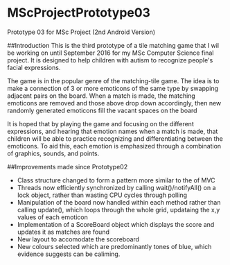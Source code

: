 # MScProjectPrototype03
Prototype 03 for MSc Project (2nd Android Version)

##Introduction
This is the third prototype of a tile matching game that I wil be working on until September 2016 for my 
MSc Computer Science final project. It is designed to help children with autism to recognize people's 
facial expressions.

The game is in the popular genre of the matching-tile game. The idea is to make a connection of 
3 or more emoticons of the same type by swapping adjacent pairs on the board. When a match is made, the 
matching emoticons are removed and those above drop down accordingly, then new randomly generated emoticons
fill the vacant spaces on the board

It is hoped that by playing the game and focusing on the different expressions, and hearing that emotion names
when a match is made, that children will be able to practice recognizing and differentiating between the
emoticons. To aid this, each emotion is emphasized through a combination of graphics, sounds, and points.

##Improvements made since Prototype02
* Class structure changed to form a pattern more similar to the of MVC
* Threads now efficiently synchronized by calling wait()/notifyAll() on a lock object, rather than wasting
CPU cycles through polling
* Manipulation of the board now handled within each method rather than calling update(), which loops through
the whole grid, updataing the x,y values of each emoticon
* Implementation of a ScoreBoard object which displays the score and updates it as matches are found
* New layout to accomodate the scoreboard
* New colours selected which are predominantly tones of blue, which evidence suggests can be caliming. 




